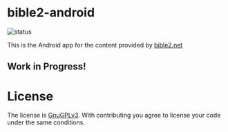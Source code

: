 bible2-android
=======================

![status](https://github.com/JoachimR/bible2-android/actions/workflows/android.yml/badge.svg)


This is the Android app for the content provided by <a href="https://bible2.net">bible2.net</a>

## Work in Progress!


# License

The license is [GnuGPLv3](https://github.com/JoachimR/bible2-android/blob/master/LICENSE). With
contributing you agree to license your code under the same conditions.

